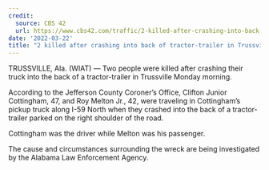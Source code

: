 ```yaml
---
credit:
  source: CBS 42
  url: https://www.cbs42.com/traffic/2-killed-after-crashing-into-back-of-tractor-trailer-in-trussville/
date: '2022-03-22'
title: "2 killed after crashing into back of tractor-trailer in Trussville"
---
```

TRUSSVILLE, Ala. (WIAT) — Two people were killed after crashing their truck into the back of a tractor-trailer in Trussville Monday morning.

According to the Jefferson County Coroner’s Office, Clifton Junior Cottingham, 47, and Roy Melton Jr., 42, were traveling in Cottingham’s pickup truck along I-59 North when they crashed into the back of a tractor-trailer parked on the right shoulder of the road.

Cottingham was the driver while Melton was his passenger.

The cause and circumstances surrounding the wreck are being investigated by the Alabama Law Enforcement Agency.
